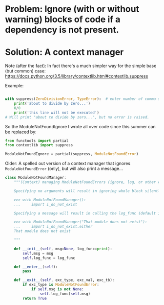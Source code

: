 # Problem: Ignore (with or without warning) blocks of code if a dependency is not present.

# Solution: A context manager

Note (after the fact): In fact there's a much simpler way for the simple base (but common) case: https://docs.python.org/3.5/library/contextlib.html#contextlib.suppress

Example:
```python

with suppress(ZeroDivisionError, TypeError):  # enter number of comma separated error classes you want to ignore
    print('about to divide by zero...')
    0/0
    print('this line will not be executed')
# Will print "about to divide by zero...", but no error is raised.
```

So the ModuleNotFoundIgnore I wrote all over code since this summer can be replaced by:

```python
from functools import partial
from contextlib import suppress

ModuleNotFoundIgnore = partial(suppress, ModuleNotFoundError) 
```

Older:
A spelled out version of a context manager that ignores `ModuleNotFoundError` (only), but will also print a message...

```python
class ModuleNotFoundManager:
    """(Context) managing ModuleNotFoundErrors (ignore, log, or other creative uses...)

    Specifying no arguments will result in ignoring whole block silently

    >>> with ModuleNotFoundManager():
    ...     import i_do_not_exist

    Specifying a message will result in calling the log_func (default is ``print``) with msg as the argument.

    >>> with ModuleNotFoundManager("That module does not exist"):
    ...     import i_do_not_exist.either
    That module does not exist

    """

    def __init__(self, msg=None, log_func=print):
        self.msg = msg
        self.log_func = log_func

    def __enter__(self):
        pass

    def __exit__(self, exc_type, exc_val, exc_tb):
        if exc_type is ModuleNotFoundError:
            if self.msg is not None:
                self.log_func(self.msg)
        return True
```
